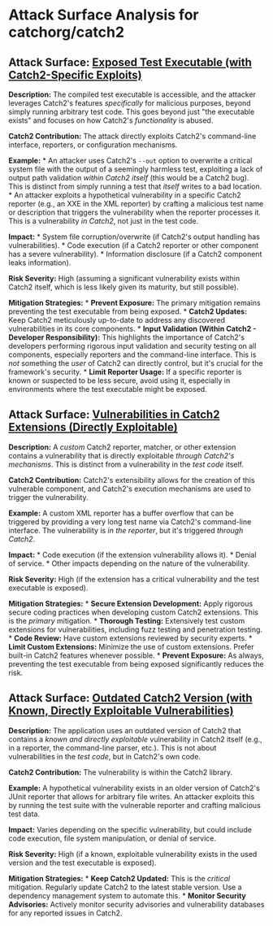 # Attack Surface Analysis for catchorg/catch2

## Attack Surface: [Exposed Test Executable (with Catch2-Specific Exploits)](./attack_surfaces/exposed_test_executable__with_catch2-specific_exploits_.md)

**Description:** The compiled test executable is accessible, and the attacker leverages Catch2's features *specifically* for malicious purposes, beyond simply running arbitrary test code. This goes beyond just "the executable exists" and focuses on how Catch2's *functionality* is abused.

**Catch2 Contribution:** The attack directly exploits Catch2's command-line interface, reporters, or configuration mechanisms.

**Example:**
    *   An attacker uses Catch2's `--out` option to overwrite a critical system file with the output of a seemingly harmless test, exploiting a lack of output path validation *within Catch2 itself* (this would be a Catch2 bug).  This is distinct from simply running a test that *itself* writes to a bad location.
    *   An attacker exploits a hypothetical vulnerability in a specific Catch2 reporter (e.g., an XXE in the XML reporter) by crafting a malicious test name or description that triggers the vulnerability when the reporter processes it. This is a vulnerability *in Catch2*, not just in the test code.

**Impact:**
    *   System file corruption/overwrite (if Catch2's output handling has vulnerabilities).
    *   Code execution (if a Catch2 reporter or other component has a severe vulnerability).
    *   Information disclosure (if a Catch2 component leaks information).

**Risk Severity:** High (assuming a significant vulnerability exists within Catch2 itself, which is less likely given its maturity, but still possible).

**Mitigation Strategies:**
    *   **Prevent Exposure:** The primary mitigation remains preventing the test executable from being exposed.
    *   **Catch2 Updates:** Keep Catch2 meticulously up-to-date to address any discovered vulnerabilities in its core components.
    *   **Input Validation (Within Catch2 - Developer Responsibility):** This highlights the importance of Catch2's developers performing rigorous input validation and security testing on all components, especially reporters and the command-line interface. This is *not* something the *user* of Catch2 can directly control, but it's crucial for the framework's security.
    * **Limit Reporter Usage:** If a specific reporter is known or suspected to be less secure, avoid using it, especially in environments where the test executable might be exposed.

## Attack Surface: [Vulnerabilities in Catch2 Extensions (Directly Exploitable)](./attack_surfaces/vulnerabilities_in_catch2_extensions__directly_exploitable_.md)

**Description:** A *custom* Catch2 reporter, matcher, or other extension contains a vulnerability that is directly exploitable *through Catch2's mechanisms*. This is distinct from a vulnerability in the *test code* itself.

**Catch2 Contribution:** Catch2's extensibility allows for the creation of this vulnerable component, and Catch2's execution mechanisms are used to trigger the vulnerability.

**Example:** A custom XML reporter has a buffer overflow that can be triggered by providing a very long test name via Catch2's command-line interface. The vulnerability is *in the reporter*, but it's triggered *through Catch2*.

**Impact:**
    *   Code execution (if the extension vulnerability allows it).
    *   Denial of service.
    *   Other impacts depending on the nature of the vulnerability.

**Risk Severity:** High (if the extension has a critical vulnerability and the test executable is exposed).

**Mitigation Strategies:**
    *   **Secure Extension Development:** Apply rigorous secure coding practices when developing custom Catch2 extensions.  This is the *primary* mitigation.
    *   **Thorough Testing:**  Extensively test custom extensions for vulnerabilities, including fuzz testing and penetration testing.
    *   **Code Review:** Have custom extensions reviewed by security experts.
    *   **Limit Custom Extensions:**  Minimize the use of custom extensions. Prefer built-in Catch2 features whenever possible.
    *   **Prevent Exposure:** As always, preventing the test executable from being exposed significantly reduces the risk.

## Attack Surface: [Outdated Catch2 Version (with Known, Directly Exploitable Vulnerabilities)](./attack_surfaces/outdated_catch2_version__with_known__directly_exploitable_vulnerabilities_.md)

**Description:** The application uses an outdated version of Catch2 that contains a *known and directly exploitable* vulnerability in Catch2 itself (e.g., in a reporter, the command-line parser, etc.). This is not about vulnerabilities in the *test code*, but in Catch2's own code.

**Catch2 Contribution:** The vulnerability is within the Catch2 library.

**Example:** A hypothetical vulnerability exists in an older version of Catch2's JUnit reporter that allows for arbitrary file writes. An attacker exploits this by running the test suite with the vulnerable reporter and crafting malicious test data.

**Impact:** Varies depending on the specific vulnerability, but could include code execution, file system manipulation, or denial of service.

**Risk Severity:** High (if a known, exploitable vulnerability exists in the used version and the test executable is exposed).

**Mitigation Strategies:**
    *   **Keep Catch2 Updated:** This is the *critical* mitigation. Regularly update Catch2 to the latest stable version. Use a dependency management system to automate this.
    *   **Monitor Security Advisories:** Actively monitor security advisories and vulnerability databases for any reported issues in Catch2.

